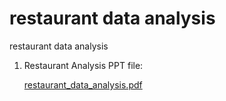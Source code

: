 # restaurant data analysis
restaurant data analysis


1. Restaurant Analysis PPT file:

    [restaurant_data_analysis.pdf](https://github.com/user-attachments/files/16476956/restaurant_data_analysis.pdf)
